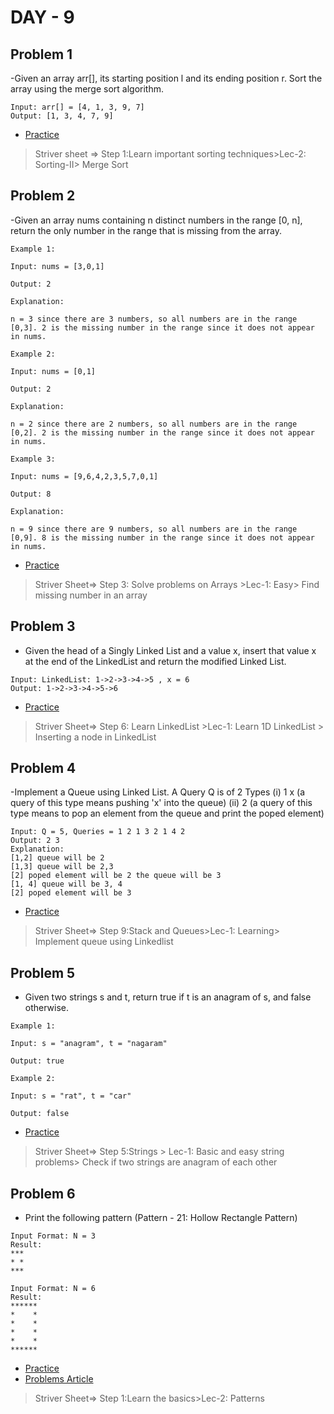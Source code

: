 # DAY - 9

## Problem 1
-Given an array arr[], its starting position l and its ending position r. Sort the array using the merge sort algorithm.

```
Input: arr[] = [4, 1, 3, 9, 7]
Output: [1, 3, 4, 7, 9]
```

- [Practice](https://www.geeksforgeeks.org/problems/merge-sort/1?utm_source=youtube&utm_medium=collab_striver_ytdescription&utm_campaign=merge-sort)

> Striver sheet => Step 1:Learn important sorting techniques>Lec-2: Sorting-II> Merge Sort 

## Problem 2
-Given an array nums containing n distinct numbers in the range [0, n], return the only number in the range that is missing from the array.

```
Example 1:

Input: nums = [3,0,1]

Output: 2

Explanation:

n = 3 since there are 3 numbers, so all numbers are in the range [0,3]. 2 is the missing number in the range since it does not appear in nums.

Example 2:

Input: nums = [0,1]

Output: 2

Explanation:

n = 2 since there are 2 numbers, so all numbers are in the range [0,2]. 2 is the missing number in the range since it does not appear in nums.

Example 3:

Input: nums = [9,6,4,2,3,5,7,0,1]

Output: 8

Explanation:

n = 9 since there are 9 numbers, so all numbers are in the range [0,9]. 8 is the missing number in the range since it does not appear in nums.
```

- [Practice](https://leetcode.com/problems/missing-number/description/)

> Striver Sheet=> Step 3: Solve problems on Arrays >Lec-1: Easy> Find missing number in an array

## Problem 3
- Given the head of a Singly Linked List and a value x, insert that value x at the end of the LinkedList and return the modified Linked List.
```
Input: LinkedList: 1->2->3->4->5 , x = 6
Output: 1->2->3->4->5->6
```
- [Practice](https://www.geeksforgeeks.org/problems/linked-list-insertion-1587115620/0?utm_source=youtube&utm_medium=collab_striver_ytdescription&utm_campaign=linked-list-insertion)


> Striver Sheet=> Step 6: Learn LinkedList >Lec-1: Learn 1D LinkedList > Inserting a node in LinkedList

## Problem 4
-Implement a Queue using Linked List. 
A Query Q is of 2 Types
(i) 1 x   (a query of this type means  pushing 'x' into the queue)
(ii) 2     (a query of this type means to pop an element from the queue and print the poped element)

```
Input: Q = 5, Queries = 1 2 1 3 2 1 4 2
Output: 2 3 
Explanation: 
[1,2] queue will be 2
[1,3] queue will be 2,3
[2] poped element will be 2 the queue will be 3
[1, 4] queue will be 3, 4
[2] poped element will be 3 
```

- [Practice](https://www.geeksforgeeks.org/problems/implement-queue-using-linked-list/1?utm_source=youtube&utm_medium=collab_striver_ytdescription&utm_campaign=implement-queue-using-linked-list)

> Striver Sheet=> Step 9:Stack and Queues>Lec-1: Learning> Implement queue using Linkedlist

## Problem 5
- Given two strings s and t, return true if t is an anagram of s, and false otherwise. 

```
Example 1:

Input: s = "anagram", t = "nagaram"

Output: true

Example 2:

Input: s = "rat", t = "car"

Output: false
```

- [Practice](https://leetcode.com/problems/valid-anagram/description/)

> Striver Sheet=> Step 5:Strings > Lec-1: Basic and easy string problems> Check if two strings are anagram of each other

## Problem 6
- Print the following pattern (Pattern - 21: Hollow Rectangle Pattern)

```
Input Format: N = 3
Result: 
***
* *
***

Input Format: N = 6
Result:   
******
*    *
*    *
*    *
*    *
******
```
- [Practice](https://www.naukri.com/code360/problems/ninja-and-the-star-pattern-i_6581920?utm_source=youtube&utm_medium=affiliate&utm_campaign=striver_patternproblems)
- [Problems Article](https://takeuforward.org/strivers-a2z-dsa-course/must-do-pattern-problems-before-starting-dsa/)

> Striver Sheet=> Step 1:Learn the basics>Lec-2: Patterns
